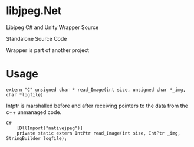 # libjpeg.Net
Libjpeg C# and Unity Wrapper Source

Standalone Source Code

Wrapper is part of another project

# Usage

```
extern "C" unsigned char * read_Image(int size, unsigned char *_img, char *logfile)
```

Intptr is marshalled before and after receiving pointers to the data from the c++ unmanaged code.

```
C#
    [DllImport("nativejpeg")]
    private static extern IntPtr read_Image(int size, IntPtr _img, StringBuilder logfile);
```
